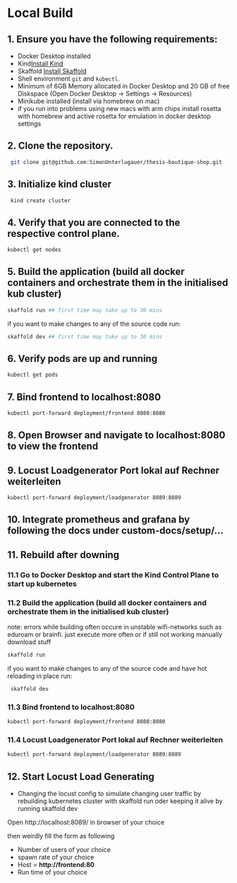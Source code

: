 # Local Build

## 1. Ensure you have the following requirements:

   - Docker Desktop installed
   - Kind[Install Kind](https://kind.sigs.k8s.io/)
   - Skaffold [Install Skaffold](https://skaffold.dev/docs/install/#standalone-binary)
   - Shell environment `git` and `kubectl`.
   - Minimum of 6GB Memory allocated in Docker Desktop and 20 GB of free Diskspace (Open Docker Desktop -> Settings -> Resources)
   - Minikube installed (install via homebrew on mac)
   - if you run into problems using new macs with arm chips install rosetta with homebrew and active rosetta for emulation in docker desktop settings

## 2. Clone the repository.

```sh
 git clone git@github.com:SimonUnterlugauer/thesis-boutique-shop.git
```

## 3. Initialize kind cluster

```sh
 kind create cluster
```

## 4. Verify that you are connected to the respective control plane.

   ```sh
   kubectl get nodes
   ```

## 5. Build the application (build all docker containers and orchestrate them in the initialised kub cluster)

```sh
skaffold run ## first time may take up to 30 mins
```

   if you want to make changes to any of the source code run:

```sh
skaffold dev ## first time may take up to 30 mins
```

## 6. Verify pods are up and running

```sh
kubectl get pods
```

## 7. Bind frontend to localhost:8080

```sh
kubectl port-forward deployment/frontend 8080:8080
```

## 8. Open Browser and navigate to localhost:8080 to view the frontend

## 9. Locust Loadgenerator Port lokal auf Rechner weiterleiten

   ```sh
   kubectl port-forward deployment/loadgenerator 8089:8089
   ```

## 10. Integrate prometheus and grafana by following the docs under custom-docs/setup/...

## 11. Rebuild after downing

### 11.1 Go to Docker Desktop and start the Kind Control Plane to start up kubernetes

### 11.2 Build the application (build all docker containers and orchestrate them in the initialised kub cluster)
   note: errors while building often occure in unstable wifi-networks such as eduroam or brainfi. just execute more often or if still not working manually download stuff

```sh
skaffold run
```

if you want to make changes to any of the source code and have hot reloading in place run:

```sh
 skaffold dev
```

### 11.3 Bind frontend to localhost:8080

   ```sh
   kubectl port-forward deployment/frontend 8080:8080
   ```

### 11.4 Locust Loadgenerator Port lokal auf Rechner weiterleiten

   ```sh
   kubectl port-forward deployment/loadgenerator 8089:8089
   ```

## 12. Start Locust Load Generating

- Changing the locust config to simulate changing user traffic by rebuilding kubernetes cluster with skaffold run oder keeping it alive by running skaffold dev

Open http://localhost:8089/ in browser of your choice

then weirdly fill the form as following

- Number of users of your choice
- spawn rate of your choice
- Host = **http://frontend:80**
- Run time of your choice